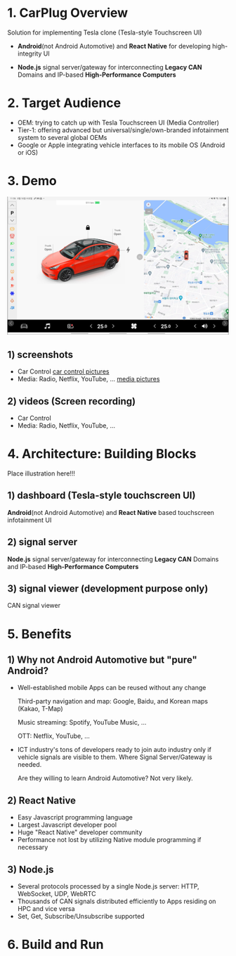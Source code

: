 # 1. CarPlug Overview
Solution for implementing Tesla clone (Tesla-style Touchscreen UI)
- **Android**(not Android Automotive) and **React Native** for developing high-integrity UI

- **Node.js** signal server/gateway for interconnecting **Legacy CAN** Domains and IP-based **High-Performance Computers**


# 2. Target Audience
- OEM: trying to catch up with Tesla Touchscreen UI (Media Controller)
- Tier-1: offering advanced but universal/single/own-branded infotainment system to several global OEMs
- Google or Apple integrating vehicle interfaces to its mobile OS (Android or iOS)


# 3. Demo
![the demo picture](demo/screenshots/01_Dashboard_CarControl/Screenshot_20230816235644.jpg)
## 1) screenshots
- Car Control [car control pictures](demo/screenshots/01_Dashboard_CarControl/car_control.md)
- Media: Radio, Netflix, YouTube, ... [media pictures](demo/screenshots/01_Dashboard_Media/media.md)
## 2) videos (Screen recording)
- Car Control
- Media: Radio, Netflix, YouTube, ...


# 4. Architecture: Building Blocks
Place illustration here!!!

## 1) dashboard (Tesla-style touchscreen UI)
**Android**(not Android Automotive) and **React Native** based touchscreen infotainment UI

## 2) signal server
**Node.js** signal server/gateway for interconnecting **Legacy CAN** Domains and IP-based **High-Performance Computers**

## 3) signal viewer (development purpose only)
CAN signal viewer


# 5. Benefits
## 1) Why not Android Automotive but "pure" Android?
- Well-established mobile Apps can be reused without any change

  Third-party navigation and map: Google, Baidu, and Korean maps (Kakao, T-Map)

  Music streaming: Spotify, YouTube Music, ...

  OTT: Netflix, YouTube, ...
- ICT industry's tons of developers ready to join auto industry only if vehicle signals are visible to them. Where Signal Server/Gateway is needed.

  Are they willing to learn Android Automotive? Not very likely.
## 2) React Native
- Easy Javascript programming language
- Largest Javascript developer pool
- Huge "React Native" developer community
- Performance not lost by utilizing Native module programming if necessary
## 3) Node.js
- Several protocols processed by a single Node.js server: HTTP, WebSocket, UDP, WebRTC
- Thousands of CAN signals distributed efficiently to Apps residing on HPC and vice versa
- Set, Get, Subscribe/Unsubscribe supported


# 6. Build and Run
